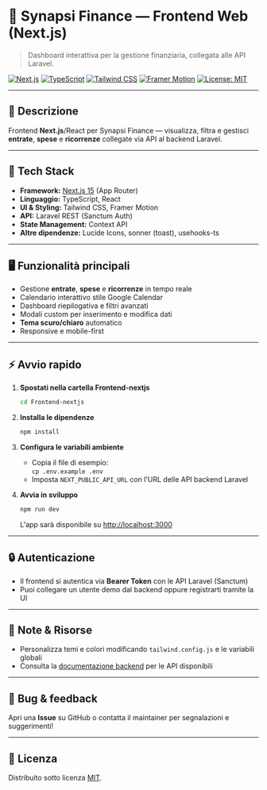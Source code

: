 # 🌈 Synapsi Finance — Frontend Web (Next.js)

> Dashboard interattiva per la gestione finanziaria, collegata alle API Laravel.

[![Next.js](https://img.shields.io/badge/Next.js-15-black?style=flat-square&logo=next.js)](https://nextjs.org/)
[![TypeScript](https://img.shields.io/badge/TypeScript-5.x-blue?style=flat-square&logo=typescript)](https://www.typescriptlang.org/)
[![Tailwind CSS](https://img.shields.io/badge/TailwindCSS-3.x-38bdf8?style=flat-square&logo=tailwindcss)](https://tailwindcss.com/)
[![Framer Motion](https://img.shields.io/badge/Framer%20Motion-11.x-black?style=flat-square&logo=framer)](https://www.framer.com/motion/)
[![License: MIT](https://img.shields.io/badge/license-MIT-green?style=flat-square)](../backend/LICENSE)

---

## 📖 Descrizione

Frontend **Next.js**/React per Synapsi Finance — visualizza, filtra e gestisci **entrate**, **spese** e **ricorrenze** collegate via API al backend Laravel.

---

## 🚀 Tech Stack

-   **Framework:** [Next.js 15](https://nextjs.org/) (App Router)
-   **Linguaggio:** TypeScript, React
-   **UI & Styling:** Tailwind CSS, Framer Motion
-   **API:** Laravel REST (Sanctum Auth)
-   **State Management:** Context API
-   **Altre dipendenze:** Lucide Icons, sonner (toast), usehooks-ts

---

## 🖥️ Funzionalità principali

-   Gestione **entrate**, **spese** e **ricorrenze** in tempo reale
-   Calendario interattivo stile Google Calendar
-   Dashboard riepilogativa e filtri avanzati
-   Modali custom per inserimento e modifica dati
-   **Tema scuro/chiaro** automatico
-   Responsive e mobile-first

---

## ⚡ Avvio rapido

1. **Spostati nella cartella Frontend-nextjs**

    ```bash
    cd Frontend-nextjs
    ```

2. **Installa le dipendenze**

    ```bash
    npm install
    ```

3. **Configura le variabili ambiente**

    - Copia il file di esempio:  
      `cp .env.example .env`
    - Imposta `NEXT_PUBLIC_API_URL` con l'URL delle API backend Laravel

4. **Avvia in sviluppo**

    ```bash
    npm run dev
    ```

    L'app sarà disponibile su [http://localhost:3000](http://localhost:3000)

---

## 🔒 Autenticazione

-   Il frontend si autentica via **Bearer Token** con le API Laravel (Sanctum)
-   Puoi collegare un utente demo dal backend oppure registrarti tramite la UI

---

## 📄 Note & Risorse

-   Personalizza temi e colori modificando `tailwind.config.js` e le variabili globali
-   Consulta la [documentazione backend](../Backend/README.md) per le API disponibili

---

## 🐛 Bug & feedback

Apri una **Issue** su GitHub o contatta il maintainer per segnalazioni e suggerimenti!

---

## 📝 Licenza

Distribuito sotto licenza [MIT](../Backend/LICENSE).

